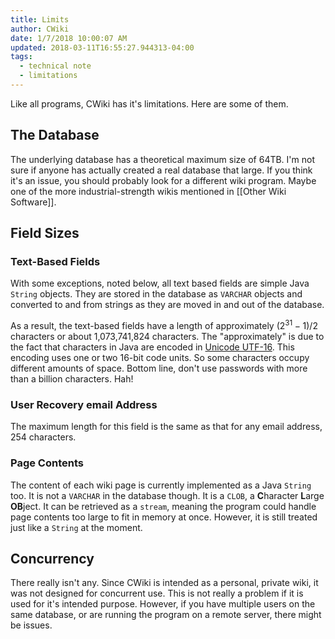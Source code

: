 ```yaml
---
title: Limits
author: CWiki
date: 1/7/2018 10:00:07 AM  
updated: 2018-03-11T16:55:27.944313-04:00
tags:
  - technical note
  - limitations
---
```


Like all programs, CWiki has it's limitations. Here are some of them.

## The Database ##

The underlying database has a theoretical maximum size of 64TB. I'm not sure if anyone has actually created a real database that large. If you think it's an issue, you should probably look for a different wiki program. Maybe one of the more industrial-strength wikis mentioned in [[Other Wiki Software]].

## Field Sizes ##

### Text-Based Fields ###

With some exceptions, noted below, all text based fields are simple Java `String` objects. They are stored in the database as `VARCHAR` objects and converted to and from strings as they are moved in and out of the database.

As a result, the text-based fields have a length of approximately $(2^{31} - 1)/2$ characters or about 1,073,741,824 characters. The "approximately" is due to the fact that characters in Java are encoded in [Unicode UTF-16](https://en.wikipedia.org/wiki/UTF-16). This encoding uses one or two 16-bit code units. So some characters occupy different amounts of space. Bottom line, don't use passwords with more than a billion characters. Hah!

### User Recovery email Address ###

The maximum length for this field is the same as that for any email address, 254 characters.

### Page Contents ###

The content of each wiki page is currently implemented as a Java `String` too. It is not a `VARCHAR` in the database though. It is a `CLOB`, a **C**haracter **L**arge **OB**ject. It can be retrieved as a `stream`, meaning the program could handle page contents too large to fit in memory at once. However, it is still treated just like a `String` at the moment.

## Concurrency ##

There really isn't any. Since CWiki is intended as a personal, private wiki, it was not designed for concurrent use. This is not really a problem if it is used for it's intended purpose. However, if you have multiple users on the same database, or are running the program on a remote server, there might be issues.
